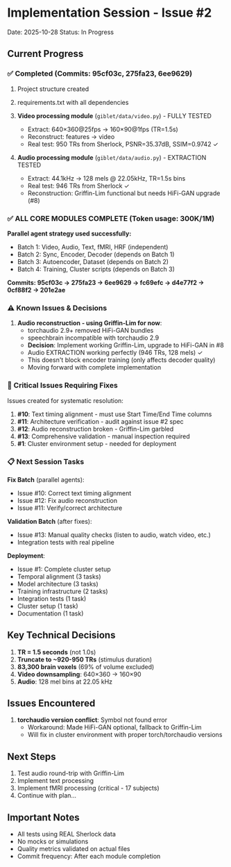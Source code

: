 # Implementation Session - Issue #2
Date: 2025-10-28
Status: In Progress

## Current Progress

### ✅ Completed (Commits: 95cf03c, 275fa23, 6ee9629)
1. Project structure created
2. requirements.txt with all dependencies
3. **Video processing module** (`giblet/data/video.py`) - FULLY TESTED
   - Extract: 640×360@25fps → 160×90@1fps (TR=1.5s)
   - Reconstruct: features → video
   - Real test: 950 TRs from Sherlock, PSNR=35.37dB, SSIM=0.9742 ✓

4. **Audio processing module** (`giblet/data/audio.py`) - EXTRACTION TESTED
   - Extract: 44.1kHz → 128 mels @ 22.05kHz, TR=1.5s bins
   - Real test: 946 TRs from Sherlock ✓
   - Reconstruction: Griffin-Lim functional but needs HiFi-GAN upgrade (#8)

### ✅ ALL CORE MODULES COMPLETE (Token usage: 300K/1M)

**Parallel agent strategy used successfully:**
- Batch 1: Video, Audio, Text, fMRI, HRF (independent)
- Batch 2: Sync, Encoder, Decoder (depends on Batch 1)
- Batch 3: Autoencoder, Dataset (depends on Batch 2)
- Batch 4: Training, Cluster scripts (depends on Batch 3)

**Commits: 95cf03c → 275fa23 → 6ee9629 → fc69efc → d4e77f2 → 0cf88f2 → 201e2ae**

### ⚠️ Known Issues & Decisions
1. **Audio reconstruction - using Griffin-Lim for now**:
   - torchaudio 2.9+ removed HiFi-GAN bundles
   - speechbrain incompatible with torchaudio 2.9
   - **Decision**: Implement working Griffin-Lim, upgrade to HiFi-GAN in #8
   - Audio EXTRACTION working perfectly (946 TRs, 128 mels) ✓
   - This doesn't block encoder training (only affects decoder quality)
   - Moving forward with complete implementation

### 🚨 Critical Issues Requiring Fixes

Issues created for systematic resolution:
1. **#10**: Text timing alignment - must use Start Time/End Time columns
2. **#11**: Architecture verification - audit against issue #2 spec
3. **#12**: Audio reconstruction broken - Griffin-Lim garbled
4. **#13**: Comprehensive validation - manual inspection required
5. **#1**: Cluster environment setup - needed for deployment

### 📋 Next Session Tasks

**Fix Batch** (parallel agents):
- Issue #10: Correct text timing alignment
- Issue #12: Fix audio reconstruction
- Issue #11: Verify/correct architecture

**Validation Batch** (after fixes):
- Issue #13: Manual quality checks (listen to audio, watch video, etc.)
- Integration tests with real pipeline

**Deployment**:
- Issue #1: Complete cluster setup
- Temporal alignment (3 tasks)
- Model architecture (3 tasks)
- Training infrastructure (2 tasks)
- Integration tests (1 task)
- Cluster setup (1 task)
- Documentation (1 task)

## Key Technical Decisions

1. **TR = 1.5 seconds** (not 1.0s)
2. **Truncate to ~920-950 TRs** (stimulus duration)
3. **83,300 brain voxels** (69% of volume excluded)
4. **Video downsampling**: 640×360 → 160×90
5. **Audio**: 128 mel bins at 22.05 kHz

## Issues Encountered

1. **torchaudio version conflict**: Symbol not found error
   - Workaround: Made HiFi-GAN optional, fallback to Griffin-Lim
   - Will fix in cluster environment with proper torch/torchaudio versions

## Next Steps

1. Test audio round-trip with Griffin-Lim
2. Implement text processing
3. Implement fMRI processing (critical - 17 subjects)
4. Continue with plan...

## Important Notes

- All tests using REAL Sherlock data
- No mocks or simulations
- Quality metrics validated on actual files
- Commit frequency: After each module completion
